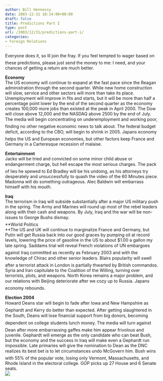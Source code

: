 ```yaml
---
author: Bill Hennessy
date: 2003-12-31 18:14:00+00:00
draft: false
title: Predictions Part I
type: post
url: /2003/12/31/predictions-part-i/
categories:
- Foreign Relations
---
```


Everyone does it, so Ill join the fray. If you feel tempted to wager based on these predictions, please just send the money to me: I need, and your chances of getting a return are much better.  
  
**Economy**  
The US economy will continue to expand at the fast pace since the Reagan administration through the second quarter. While new home construction will slow, service and other sectors will more than take its place. Unemployment will improve in fits and starts, but it will be more than half a percentage point lower by the end of the second quarter as the economy creates 100,000 more jobs than existed at the peak in April 2000. The Dow will close above 12,000 and the NASDAQ above 2500 by the end of July. The media will begin concentrating on underemployment and working poor, finding no other negative economic news to talk about. The federal budget deficit, according to the CBO, will begin to shrink in 2005. Japans economy helps the US and European economies, but other factors keep France and Germany in a Carteresque recession of malaise.  
  
**Entertainment**  
Jacko will be tried and convicted on some minor child abuse or endangerment charge, but hell escape the most serious charges. The pack of lies he spewed to Ed Bradley will be his undoing, as his attorneys try desperately and unsuccessfully to quash the video of the 60 Minutes piece. Madonna will do something outrageous. Alec Baldwin will embarrass himself with his mouth.   
  
**Iraq**  
The terrorism in Iraq will subside substantially after a major US military push in the spring. The Army and Marines will round up most of the rebel leaders along with their cash and weapons. By July, Iraq and the war will be non-issues to George Bushs dismay.   
**World Politics  
**The US and UK will continue to marginalize France and Germany, but Putin will get Russia back into our good graces by pumping oil at record levels, lowering the price of gasoline in the US to about $1.00 a gallon my late spring. Saddams trial will reveal French violations of UN embargoes against Iraq committed as recently as February 2003 and with the knowledge of Chirac and other senior leaders. Blairs popularity will swell after a terrorist attack in London is partially thwarted by British commandos. Syria and Iran capitulate to the Coalition of the Willing, turning over terrorists, plots, and weapons. North Korea remains a major problem, and our relations with Beijing deteriorate after we cozy up to Russia. Japans economy rebounds.   
  
**Election 2004**  
Howard Deans star will begin to fade after Iowa and New Hampshire as Gephardt and Kerry do better than expected. After getting slaughtered in the South, Deans will lose financial support from big donors, becoming dependent on college students lunch money. The media will turn against Dean after more embarrassing gaffes make him appear frivolous and juvenile. Gephardt will emerge as the only candidate who can beat Bush, but the economy and the success in Iraq will make even a Gephardt run impossible. Late primaries will give the nomination to Dean as the DNC realizes its best bet is to let circumstances undo McGovern him. Bush wins with 55% of the popular vote, losing only Vermont, Massachusetts, and Rhode Island in the electoral college. GOP picks up 27 House and 6 Senate seats.   
![](https://blog.billhennessy.com/aggbug.aspx?PostID=819)

